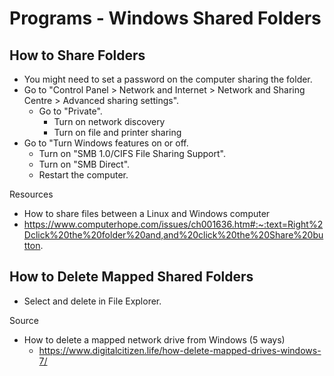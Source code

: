 # Programs - Windows Shared Folders

## How to Share Folders

- You might need to set a password on the computer sharing the folder.
- Go to "Control Panel > Network and Internet > Network and Sharing Centre > Advanced sharing settings".
  - Go to "Private".
    - Turn on network discovery
    - Turn on file and printer sharing
- Go to "Turn Windows features on or off.
  - Turn on "SMB 1.0/CIFS File Sharing Support".
  - Turn on "SMB Direct".
  - Restart the computer.

Resources

- How to share files between a Linux and Windows computer
 - https://www.computerhope.com/issues/ch001636.htm#:~:text=Right%2Dclick%20the%20folder%20and,and%20click%20the%20Share%20button.

## How to Delete Mapped Shared Folders

- Select and delete in File Explorer.

Source

- How to delete a mapped network drive from Windows (5 ways)
  - https://www.digitalcitizen.life/how-delete-mapped-drives-windows-7/

